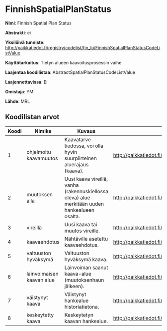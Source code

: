 # FinnishSpatialPlanStatus

**Nimi**: Finnish Spatial Plan Status

**Abstrakti**: ei

**Yksilöivä tunniste**: http://paikkatiedot.fi/registry/codelist/fin_lu/FinnishSpatialPlanStatusCodeListValue

**Käyttötarkoitus**: Tietyn alueen kaavoitusprosessin vaihe

**Laajentaa koodilistaa**: AbstractSpatialPlanStatusCodeListValue

**Laajennettavissa**: Ei

**Omistaja**: YM

**Lähde**: MRL

## Koodilistan arvot

Koodi     | Nimike           | Kuvaus           | Tunniste
-----------|------------------|---------------|------------
 1       | ohjelmoitu kaavamuutos   | Kaavatarve tiedossa, voi olla hyvin suurpiirteinen aluerajaus (kaava). | http://paikkatiedot.fi/registry/codelist/fin_lu/FinnishSpatialPlanStatusCodeListValue/1
 2       | muutoksen alla   | Uusi kaava vireillä, vanha (rakennuskiellossa oleva) alue merkitään uuden hankealueen osalta. | http://paikkatiedot.fi/registry/codelist/fin_lu/FinnishSpatialPlanStatusCodeListValue/2
 3       | vireillä   | Uusi kaava tai muutos vireille. | http://paikkatiedot.fi/registry/codelist/fin_lu/FinnishSpatialPlanStatusCodeListValue/3
 4       | kaavaehdotus   | Nähtäville asetettu kaavaehdotus. | http://paikkatiedot.fi/registry/codelist/fin_lu/FinnishSpatialPlanStatusCodeListValue/4
 5       | valtuuston hyväksymä   | Valtuuston hyväksymä kaava. | http://paikkatiedot.fi/registry/codelist/fin_lu/FinnishSpatialPlanStatusCodeListValue/5
 6       | lainvoimaisen kaavan alue   | Lainvoiman saanut kaava-alue (muutoksenhaun jälkeen). | http://paikkatiedot.fi/registry/codelist/fin_lu/FinnishSpatialPlanStatusCodeListValue/6
 7       | väistynyt kaava   | Väistynyt hankealue historiatietona. | http://paikkatiedot.fi/registry/codelist/fin_lu/FinnishSpatialPlanStatusCodeListValue/7
 8       | keskeytetty kaava   | Keskeytetyn kaavan hankealue. | http://paikkatiedot.fi/registry/codelist/fin_lu/FinnishSpatialPlanStatusCodeListValue/8
